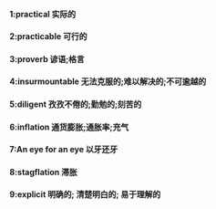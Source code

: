 #### 1:practical 实际的
#### 2:practicable 可行的
#### 3:proverb 谚语;格言
#### 4:insurmountable 无法克服的;难以解决的;不可逾越的
#### 5:diligent 孜孜不倦的;勤勉的;刻苦的
#### 6:inflation  通货膨胀;通胀率;充气
#### 7:An  eye  for  an  eye 以牙还牙
#### 8:stagflation 滞胀
#### 9:explicit 明确的; 清楚明白的; 易于理解的
